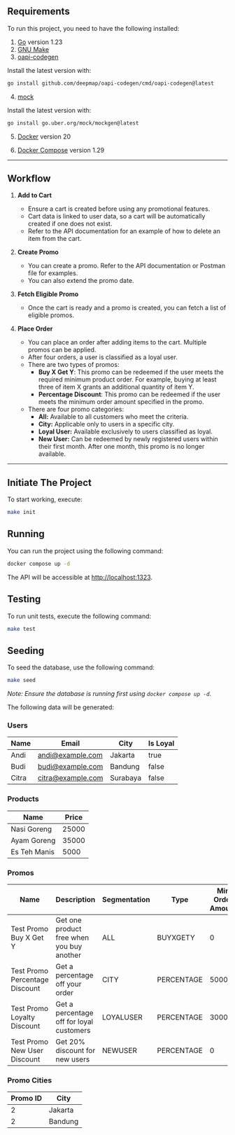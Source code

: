 
## Requirements

To run this project, you need to have the following installed:

1. [Go](https://golang.org/doc/install) version 1.23
2. [GNU Make](https://www.gnu.org/software/make/)
3. [oapi-codegen](https://github.com/deepmap/oapi-codegen)

  Install the latest version with:
  ```bash
  go install github.com/deepmap/oapi-codegen/cmd/oapi-codegen@latest
  ```
4. [mock](https://github.com/uber-go/mock)

  Install the latest version with:
  ```bash
  go install go.uber.org/mock/mockgen@latest
  ```
5. [Docker](https://docs.docker.com/get-docker/) version 20

6. [Docker Compose](https://docs.docker.com/compose/install/) version 1.29

---

## Workflow

1. **Add to Cart**
   - Ensure a cart is created before using any promotional features.
   - Cart data is linked to user data, so a cart will be automatically created if one does not exist.
   - Refer to the API documentation for an example of how to delete an item from the cart.

2. **Create Promo**
   - You can create a promo. Refer to the API documentation or Postman file for examples.
   - You can also extend the promo date.

3. **Fetch Eligible Promo**
   - Once the cart is ready and a promo is created, you can fetch a list of eligible promos.

4. **Place Order**
   - You can place an order after adding items to the cart. Multiple promos can be applied.  
   - After four orders, a user is classified as a loyal user.  
   - There are two types of promos:  
     - **Buy X Get Y**: This promo can be redeemed if the user meets the required minimum product order. For example, buying at least three of item X grants an additional quantity of item Y.  
     - **Percentage Discount**: This promo can be redeemed if the user meets the minimum order amount specified in the promo.  
   - There are four promo categories:  
     - **All:** Available to all customers who meet the criteria.  
     - **City:** Applicable only to users in a specific city.  
     - **Loyal User:** Available exclusively to users classified as loyal.  
     - **New User:** Can be redeemed by newly registered users within their first month. After one month, this promo is no longer available.  

---

## Initiate The Project

To start working, execute:

```bash
make init
```

## Running

You can run the project using the following command:

```bash
docker compose up -d
```

The API will be accessible at [http://localhost:1323](http://localhost:1323).

## Testing

To run unit tests, execute the following command:

```bash
make test
```

## Seeding

To seed the database, use the following command:

```bash
make seed
```

*Note: Ensure the database is running first using `docker compose up -d`.*

The following data will be generated:

### Users

| Name  | Email             | City     | Is Loyal |
|-------|-------------------|----------|----------|
| Andi  | andi@example.com  | Jakarta  | true     |
| Budi  | budi@example.com  | Bandung  | false    |
| Citra | citra@example.com | Surabaya | false    |

### Products

| Name         | Price |
|--------------|-------|
| Nasi Goreng  | 25000 |
| Ayam Goreng  | 35000 |
| Es Teh Manis | 5000  |

### Promos

| Name                          | Description                                  | Segmentation | Type       | Min Order Amount | Discount Value | Max Discount Amount | Buy Product ID | Free Product ID | Buy Product Qty | Free Product Qty | Start Date | End Date                               | Max Usage Limit | Current Usage Count |
|-------------------------------|----------------------------------------------|--------------|------------|------------------|----------------|---------------------|----------------|-----------------|-----------------|------------------|------------|----------------------------------------|-----------------|---------------------|
| Test Promo Buy X Get Y        | Get one product free when you buy another    | ALL          | BUYXGETY   | 0                | 0              | 0                   | 1              | 2               | 1               | 1                | NOW()      | NOW() + INTERVAL '1 month'             | 100             | 0                   |
| Test Promo Percentage Discount| Get a percentage off your order              | CITY         | PERCENTAGE | 50000            | 15             | 10000               | NULL           | NULL            | 0               | 0                | NOW()      | NOW() + INTERVAL '1 month'             | 100             | 0                   |
| Test Promo Loyalty Discount   | Get a percentage off for loyal customers     | LOYALUSER    | PERCENTAGE | 30000            | 10             | 5000                | NULL           | NULL            | 0               | 0                | NOW()      | NOW() + INTERVAL '1 month'             | 100             | 0                   |
| Test Promo New User Discount  | Get 20% discount for new users               | NEWUSER      | PERCENTAGE | 0                | 20             | 20000               | NULL           | NULL            | 0               | 0                | NOW()      | NOW() + INTERVAL '1 month'             | 100             | 0                   |

### Promo Cities

| Promo ID | City    |
|----------|---------|
| 2        | Jakarta |
| 2        | Bandung |


